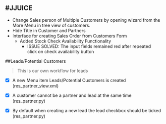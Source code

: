 #JJUICE
------

- Change Sales person of Multiple Customers by opening wizard from the More Menu in tree view of customers. 
- Hide Title in Customer and Partners
- Interface for creating Sales Order from Customers Form
	* Added Stock Check Availability Functionality
		* ISSUE SOLVED: The input fields remained red after repeated click on check availability button 

##Leads/Potential Customers 

> This is our own workflow for leads

- [x] A new Menu item Leads/Potential Customers is created (res_partner_view.xml)
- [x] A customer cannot be a partner and lead at the same time (res_partner.py) 
- [x] By default when creating a new lead the lead checkbox should be ticked (res_partner.py)	


